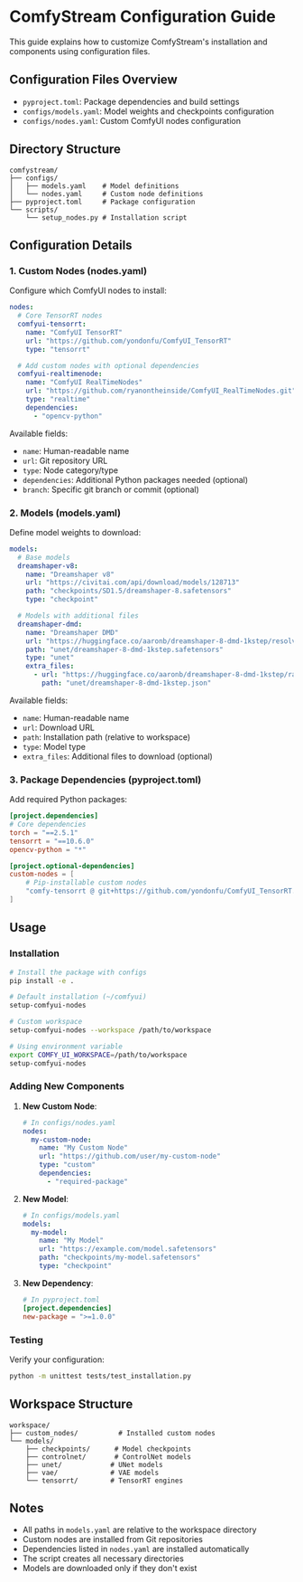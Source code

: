 # ComfyStream Configuration Guide

This guide explains how to customize ComfyStream's installation and components using configuration files.

## Configuration Files Overview

- `pyproject.toml`: Package dependencies and build settings
- `configs/models.yaml`: Model weights and checkpoints configuration
- `configs/nodes.yaml`: Custom ComfyUI nodes configuration

## Directory Structure

```
comfystream/
├── configs/
│   ├── models.yaml    # Model definitions
│   └── nodes.yaml     # Custom node definitions
├── pyproject.toml     # Package configuration
└── scripts/
    └── setup_nodes.py # Installation script
```

## Configuration Details

### 1. Custom Nodes (nodes.yaml)

Configure which ComfyUI nodes to install:

```yaml
nodes:
  # Core TensorRT nodes
  comfyui-tensorrt:
    name: "ComfyUI TensorRT"
    url: "https://github.com/yondonfu/ComfyUI_TensorRT"
    type: "tensorrt"

  # Add custom nodes with optional dependencies
  comfyui-realtimenode:
    name: "ComfyUI RealTimeNodes"
    url: "https://github.com/ryanontheinside/ComfyUI_RealTimeNodes.git"
    type: "realtime"
    dependencies:
      - "opencv-python"
```

Available fields:
- `name`: Human-readable name
- `url`: Git repository URL
- `type`: Node category/type
- `dependencies`: Additional Python packages needed (optional)
- `branch`: Specific git branch or commit (optional)

### 2. Models (models.yaml)

Define model weights to download:

```yaml
models:
  # Base models
  dreamshaper-v8:
    name: "Dreamshaper v8"
    url: "https://civitai.com/api/download/models/128713"
    path: "checkpoints/SD1.5/dreamshaper-8.safetensors"
    type: "checkpoint"

  # Models with additional files
  dreamshaper-dmd:
    name: "Dreamshaper DMD"
    url: "https://huggingface.co/aaronb/dreamshaper-8-dmd-1kstep/resolve/main/diffusion_pytorch_model.safetensors"
    path: "unet/dreamshaper-8-dmd-1kstep.safetensors"
    type: "unet"
    extra_files:
      - url: "https://huggingface.co/aaronb/dreamshaper-8-dmd-1kstep/raw/main/config.json"
        path: "unet/dreamshaper-8-dmd-1kstep.json"
```

Available fields:
- `name`: Human-readable name
- `url`: Download URL
- `path`: Installation path (relative to workspace)
- `type`: Model type
- `extra_files`: Additional files to download (optional)

### 3. Package Dependencies (pyproject.toml)

Add required Python packages:

```toml
[project.dependencies]
# Core dependencies
torch = "==2.5.1"
tensorrt = "==10.6.0"
opencv-python = "*"

[project.optional-dependencies]
custom-nodes = [
    # Pip-installable custom nodes
    "comfy-tensorrt @ git+https://github.com/yondonfu/ComfyUI_TensorRT.git",
]
```

## Usage

### Installation

```bash
# Install the package with configs
pip install -e .

# Default installation (~/comfyui)
setup-comfyui-nodes

# Custom workspace
setup-comfyui-nodes --workspace /path/to/workspace

# Using environment variable
export COMFY_UI_WORKSPACE=/path/to/workspace
setup-comfyui-nodes
```

### Adding New Components

1. **New Custom Node**:
   ```yaml
   # In configs/nodes.yaml
   nodes:
     my-custom-node:
       name: "My Custom Node"
       url: "https://github.com/user/my-custom-node"
       type: "custom"
       dependencies:
         - "required-package"
   ```

2. **New Model**:
   ```yaml
   # In configs/models.yaml
   models:
     my-model:
       name: "My Model"
       url: "https://example.com/model.safetensors"
       path: "checkpoints/my-model.safetensors"
       type: "checkpoint"
   ```

3. **New Dependency**:
   ```toml
   # In pyproject.toml
   [project.dependencies]
   new-package = ">=1.0.0"
   ```

### Testing

Verify your configuration:
```bash
python -m unittest tests/test_installation.py
```

## Workspace Structure

```
workspace/
├── custom_nodes/          # Installed custom nodes
└── models/
    ├── checkpoints/      # Model checkpoints
    ├── controlnet/       # ControlNet models
    ├── unet/            # UNet models
    ├── vae/             # VAE models
    └── tensorrt/        # TensorRT engines
```

## Notes

- All paths in `models.yaml` are relative to the workspace directory
- Custom nodes are installed from Git repositories
- Dependencies listed in `nodes.yaml` are installed automatically
- The script creates all necessary directories
- Models are downloaded only if they don't exist 